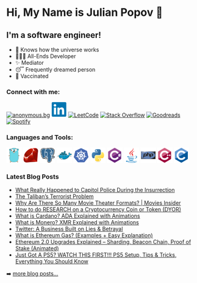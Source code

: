# Hi, My Name is Julian Popov 👋 

## I'm a software engineer!

- 🔭 Knows how the universe works
- 🧑🏻‍💻 All-Ends Developer
- ✨ Mediator
- 😴 Frequently dreamed person
- 💉 Vaccinated

### Connect with me:

[<img alt="anonymous.bg" width="40px" src="https://static.wixstatic.com/media/fc8d9f_e1d6563ba7ce436da06dac34816eb6cc~mv2.jpeg" />][website]
[<img alt="LinkedIn" width="40px" src="https://github.com/devicons/devicon/blob/master/icons/linkedin/linkedin-original.svg" />][linkedin]
[<img alt="LeetCode" width="40px" src="https://avatars.githubusercontent.com/u/37351657" />][leetcode]
[<img alt="Stack Overflow" width="40px" src="https://avatars.githubusercontent.com/u/1393171" />][stackoverflow]
[<img alt="Goodreads" width="40px" src="https://avatars.githubusercontent.com/u/1386325" />][goodreads]
[<img alt="Spotify" width="40px" src="https://avatars.githubusercontent.com/u/251374" />][spotify]  

### Languages and Tools:

[<img alt="Go" width="40px" src="https://github.com/devicons/devicon/blob/master/icons/go/go-original.svg" />][go]
[<img alt="Ruby" width="40px" src="https://github.com/devicons/devicon/blob/master/icons/ruby/ruby-original.svg" />][ruby]
[<img alt="PostgreSQL" width="40px" src="https://github.com/devicons/devicon/blob/master/icons/postgresql/postgresql-original.svg" />][postgresql]
[<img alt="Docker" width="40px" src="https://github.com/devicons/devicon/blob/master/icons/docker/docker-original.svg" />][docker]
[<img alt="Kubernetes" width="40px" src="https://github.com/devicons/devicon/blob/master/icons/kubernetes/kubernetes-plain.svg" />][kubernetes]
[<img alt="Python" width="40px" src="https://github.com/devicons/devicon/blob/master/icons/python/python-original.svg" />][python]
[<img alt="C#" width="40px" src="https://github.com/devicons/devicon/blob/master/icons/csharp/csharp-original.svg" />][csharp]
[<img alt="Java" width="40px" src="https://github.com/devicons/devicon/blob/master/icons/java/java-original.svg" />][java]
[<img alt="PHP" width="40px" src="https://github.com/devicons/devicon/blob/master/icons/php/php-original.svg" />][php]
[<img alt="C++" width="40px" src="https://github.com/devicons/devicon/blob/master/icons/cplusplus/cplusplus-original.svg" />][cpp]
[<img alt="C" width="40px" src="https://github.com/devicons/devicon/blob/master/icons/c/c-original.svg" />][c]  

### Latest Blog Posts

<!-- BLOG-POST-LIST:START -->
- [What Really Happened to Capitol Police During the Insurrection](https://blog.anonymous.bg/2022/01/11/what-really-happened-to-capitol-police-during-the-insurrection/)
- [The Taliban’s Terrorist Problem](https://blog.anonymous.bg/2022/01/01/the-talibans-terrorist-problem/)
- [Why Are There So Many Movie Theater Formats? | Movies Insider](https://blog.anonymous.bg/2022/01/01/why-are-there-so-many-movie-theater-formats-movies-insider/)
- [How to do RESEARCH on a Cryptocurrency Coin or Token &lpar;DYOR&rpar;](https://blog.anonymous.bg/2022/01/01/how-to-do-research-on-a-cryptocurrency-coin-or-token-dyor/)
- [What is Cardano? ADA Explained with Animations](https://blog.anonymous.bg/2022/01/01/what-is-cardano-ada-explained-with-animations/)
- [What is Monero? XMR Explained with Animations](https://blog.anonymous.bg/2022/01/01/what-is-monero-xmr-explained-with-animations/)
- [Twitter: A Business Built on Lies &amp; Betrayal](https://blog.anonymous.bg/2022/01/01/twitter-a-business-built-on-lies-betrayal/)
- [What is Ethereum Gas? &lpar;Examples + Easy Explanation&rpar;](https://blog.anonymous.bg/2022/01/01/what-is-ethereum-gas-examples-easy-explanation/)
- [Ethereum 2.0 Upgrades Explained – Sharding, Beacon Chain, Proof of Stake &lpar;Animated&rpar;](https://blog.anonymous.bg/2022/01/01/ethereum-2-0-upgrades-explained-sharding-beacon-chain-proof-of-stake-animated/)
- [Just Got A PS5? WATCH THIS FIRST!!! PS5 Setup, Tips &amp; Tricks, Everything You Should Know](https://blog.anonymous.bg/2022/01/01/just-got-a-ps5-watch-this-first-ps5-setup-tips-tricks-everything-you-should-know/)
<!-- BLOG-POST-LIST:END -->

➡️ [more blog posts...][blog]

[website]: https://anonymous.bg/
[linkedin]: https://www.linkedin.com/in/julianpopov/
[leetcode]: https://leetcode.com/ju-popov/
[stackoverflow]: https://stackoverflow.com/users/44537/julian-popov
[goodreads]: https://www.goodreads.com/review/list/2622629-ju?shelf=read&view=covers
[spotify]: https://open.spotify.com/user/ju

[go]: https://golang.org/
[ruby]: https://www.ruby-lang.org/
[postgresql]: https://www.postgresql.org/
[docker]: https://www.docker.com/
[kubernetes]: https://kubernetes.io/
[python]: https://www.python.org/
[csharp]: https://docs.microsoft.com/en-us/dotnet/csharp/
[java]: https://www.java.com/
[php]: https://www.php.net/
[cpp]: https://isocpp.org/
[c]: https://www.iso.org/standard/74528.html

[blog]: https://blog.anonymous.bg/
